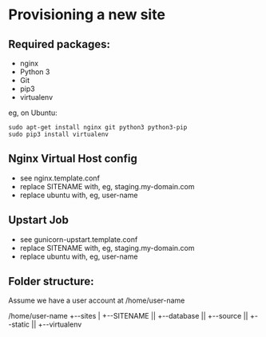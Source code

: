Provisioning a new site
=======================

## Required packages:

* nginx
* Python 3
* Git
* pip3
* virtualenv

eg, on Ubuntu:

	sudo apt-get install nginx git python3 python3-pip
	sudo pip3 install virtualenv

## Nginx Virtual Host config

* see nginx.template.conf
* replace SITENAME with, eg, staging.my-domain.com
* replace ubuntu with, eg, user-name 

## Upstart Job

* see gunicorn-upstart.template.conf
* replace SITENAME with, eg, staging.my-domain.com
* replace ubuntu with, eg, user-name

## Folder structure:
Assume we have a user account at /home/user-name

/home/user-name
+--sites
|  +--SITENAME
||    +--database
||    +--source
||    +--static
||    +--virtualenv
